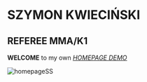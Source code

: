 # SZYMON KWIECIŃSKI
## REFEREE MMA/K1

**WELCOME** to my own [*HOMEPAGE DEMO*](https://shimmy022.github.io/REFEREE-HOMEPAGE-2024/)

![homepageSS](https://i.ibb.co/z6Pns1x/Zrzut-ekranu-2024-01-16-135212.png)
